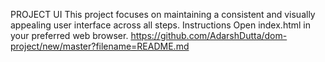 PROJECT UI
This project focuses on maintaining a consistent and visually appealing user interface across all steps.
Instructions
Open index.html in your preferred web browser.
https://github.com/AdarshDutta/dom-project/new/master?filename=README.md
